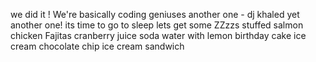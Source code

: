 we did it !
We're basically coding geniuses
another one - dj khaled
yet another one!
its time to go to sleep
lets get some ZZzzs
stuffed salmon
chicken Fajitas
cranberry juice
soda water with lemon
birthday cake ice cream
chocolate chip ice cream sandwich  